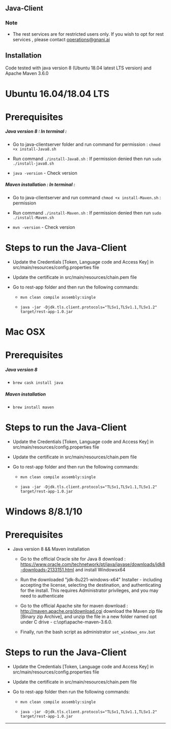 ## Java-Client

### Note 
- The rest services are for restricted users only. If you wish to opt for rest services , please contact operations@gnani.ai


## Installation
Code tested with java version 8 (Ubuntu 18.04 latest LTS version) and Apache Maven 3.6.0

# Ubuntu 16.04/18.04 LTS

# Prerequisites
##### Java version 8 : In terminal :
    

 * Go to java-clientserver folder and run command for permission : `chmod +x install-Java8.sh` 
        
 * Run command `./install-Java8.sh` : If permission denied then run `sudo ./install-java8.sh`
        
 * `java -version` - Check version
 

##### Maven installation : In terminal :

 * Go to java-clientserver and run command `chmod +x install-Maven.sh` : permission
        
 * Run command `./install-Maven.sh` : If permission denied then run `sudo ./install-Maven.sh`
        
 *  `mvn -version` - Check version


# Steps to run the Java-Client
*  Update the Credentials [Token, Language code and Access Key] in src/main/resources/config.properties file
*  Update the certificate in src/main/resources/chain.pem file
*  Go to rest-app folder and then run the following commands:
     

     * `mvn clean compile assembly:single`

     * `java -jar -Djdk.tls.client.protocols="TLSv1,TLSv1.1,TLSv1.2" target/rest-app-1.0.jar`
#
# Mac OSX

# Prerequisites

##### Java version 8 

*  `brew cask install java`

##### Maven installation 

*  `brew install maven`

# Steps to run the Java-Client

*  Update the Credentials [Token, Language code and Access Key] in src/main/resources/config.properties file
*  Update the certificate in src/main/resources/chain.pem file
*  Go to rest-app folder and then run the following commands:

 

     * `mvn clean compile assembly:single`

     * `java -jar -Djdk.tls.client.protocols="TLSv1,TLSv1.1,TLSv1.2" target/rest-app-1.0.jar`
#
# Windows 8/8.1/10

# Prerequisites

*  Java version 8 && Maven installation

    
   *   Go to the official Oracle site for Java 8 download : https://www.oracle.com/technetwork/pt/java/javase/downloads/jdk8-downloads-2133151.html and install Windowsx64 
   *   Run the downloaded "jdk-8u221-windows-x64" Installer - including accepting the license, selecting the destination, and authenticating for the install. This requires Administrator
       privileges, and you may need to authenticate

    
   *  Go to the official Apache site for maven download : http://maven.apache.org/download.cgi download the Maven zip file [Binary zip Archive], and unzip the file in a new folder 
      named opt under C drive - c:\opt\apache-maven-3.6.0.


    *  Finally, run the bash script as administrator `set_windows_env.bat`




# Steps to run the Java-Client
*  Update the Credentials [Token, Language code and Access Key] in src/main/resources/config.properties file
*  Update the certificate in src/main/resources/chain.pem file
*  Go to rest-app folder then run the following commands:



     * `mvn clean compile assembly:single`

     * `java -jar -Djdk.tls.client.protocols="TLSv1,TLSv1.1,TLSv1.2" target/rest-app-1.0.jar`








______________________________________________________________________
